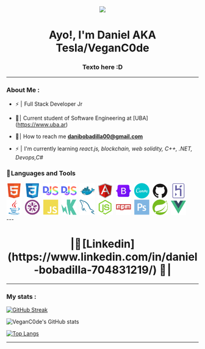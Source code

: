 <div id="header"align="center">
    <img src="https://media.giphy.com/media/oYQ9HRm5Mo7VXeMNVR/giphy.gif" width="200" />
    <h1 align="center">Ayo!, I'm Daniel AKA Tesla/VeganC0de
    </h1>
    <h3 align="center">Texto here :D
    </h3>
</div>

---


### About Me :

- ⚡ |  Full Stack Developer Jr

- 🌱 |  Current student of Software Engineering at [UBA] (https://www.uba.ar)

- 🌱 |  How to reach me **danibobadilla00@gmail.com**

- ⚡ |  I'm currently learning  *react.js, blockchain, web solidity, C++, .NET, Devops,C#*

<div id="Xp" align="left">
  <h3> 🌴 Languages and Tools
  </h3>
  <div>
    <img src="https://github.com/devicons/devicon/blob/master/icons/html5/html5-original.svg" title="HTML5" alt="HTML" width="40" heigth="40"/>&nbsp;
    <img src="https://github.com/devicons/devicon/blob/master/icons/css3/css3-original.svg" title="CSS3" alt="CSS" width="40" heigth="40"/>&nbsp;
    <img src="https://github.com/devicons/devicon/blob/master/icons/discordjs/discordjs-original.svg" title="DSjs" alt="DSjs" width="40" heigth="40"/>&nbsp;
    <img src="https://github.com/devicons/devicon/blob/master/icons/discordjs/discordjs-original.svg" title="DSjs" alt="DSjs" width="40" heigth="40"/>&nbsp;
    <img src="https://github.com/devicons/devicon/blob/master/icons/docker/docker-original.svg" title="Docker" alt="Docker" width="40" heigth="40"/>&nbsp;
    <img src="https://github.com/devicons/devicon/blob/master/icons/angularjs/angularjs-original.svg" title="Angular" alt="Angular" width="40" heigth="40"/>&nbsp;
    <img src="https://github.com/devicons/devicon/blob/master/icons/bootstrap/bootstrap-original.svg" title="Bootstrap" alt="Bootstrap" width="40" heigth="40"/>&nbsp;
    <img src="https://github.com/devicons/devicon/blob/master/icons/canva/canva-original.svg" title="Canva" alt="Canva" width="40" heigth="40"/>&nbsp;
    <img src="https://github.com/devicons/devicon/blob/master/icons/github/github-original.svg" title="Github" alt="Github" width="40" heigth="40"/>&nbsp;
    <img src="https://github.com/devicons/devicon/blob/master/icons/heroku/heroku-original.svg" title="Heroku" alt="Heroku" width="40" heigth="40"/>&nbsp;
    <img src="https://github.com/devicons/devicon/blob/master/icons/java/java-original.svg" title="Java" alt="Java" width="40" heigth="40"/>&nbsp;
    <img src="https://github.com/devicons/devicon/blob/master/icons/jasmine/jasmine-plain.svg" title="Jasmine" alt="Jasmine" width="40" heigth="40"/>&nbsp;
    <img src="https://github.com/devicons/devicon/blob/master/icons/javascript/javascript-plain.svg" title="Javascript" alt="Javascript" width="40" heigth="40"/>&nbsp;
    <img src="https://github.com/devicons/devicon/blob/master/icons/karma/karma-plain.svg" title="Karma" alt="Karma" width="40" heigth="40"/>&nbsp;
    <img src="https://github.com/devicons/devicon/blob/master/icons/mysql/mysql-original.svg" title="MySQL" alt="MySQL" width="40" heigth="40"/>&nbsp;
    <img src="https://github.com/devicons/devicon/blob/master/icons/nodejs/nodejs-original.svg" title="Nodejs" alt="Nodejs" width="40" heigth="40"/>&nbsp;
    <img src="https://github.com/devicons/devicon/blob/master/icons/npm/npm-original-wordmark.svg" title="NPM" alt="NPM" width="40" heigth="40"/>&nbsp;
    <img src="https://github.com/devicons/devicon/blob/master/icons/photoshop/photoshop-plain.svg" title="Photoshop" alt="Photoshop" width="40" heigth="40"/>&nbsp;
    <img src="https://github.com/devicons/devicon/blob/master/icons/spring/spring-original.svg" title="Spring" alt="Spring" width="40" heigth="40"/>&nbsp;
    <img src="https://github.com/devicons/devicon/blob/master/icons/vuejs/vuejs-original.svg" title="VUEjs" alt="VUEjs" width="40" heigth="40"/>&nbsp;
  </div>

</div>
---


<div id="redes" align="center">
  <h1 align= "center">  |🌲 [Linkedin] (https://www.linkedin.com/in/daniel-bobadilla-704831219/) 🌲 | 
  </h1>
</div>


---


### My stats :

[![GitHub Streak](http://github-readme-streak-stats.herokuapp.com?user=VeganC0de&theme=dark)](https://git.io/streak-stats)

![VeganC0de's GitHub stats](https://github-readme-stats.vercel.app/api?username=VeganC0de&show_icons=true&theme=dark)

[![Top Langs](https://github-readme-stats.vercel.app/api/top-langs/?username=VeganC0de&layout=compact)](https://github.com/VeganC0de/github-readme-stats)


---


